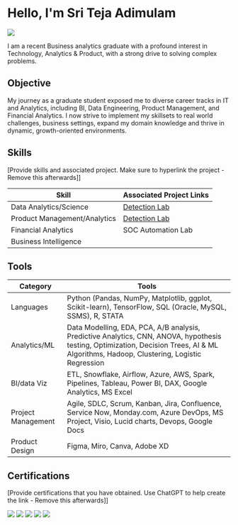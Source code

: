 # Hello, I'm Sri Teja Adimulam
<a href="https://www.linkedin.com/in/stejaadi/"><img src="https://img.shields.io/badge/-LinkedIn-0072b1?&style=for-the-badge&logo=linkedin&logoColor=white" /></a>

I am a recent Business analytics graduate with a profound interest in Technology, Analytics & Product, with a strong drive to solving complex problems.

## Objective
My journey as a graduate student exposed me to diverse career tracks in IT and Analytics, including BI, Data Engineering, Product Management, and Financial Analytics.
I now strive to implement my skillsets to real world challenges, business settings, expand my domain knowledge and thrive in dynamic, growth-oriented environments.

## Skills
[Provide skills and associated project. Make sure to hyperlink the project - Remove this afterwards]]

| Skill                                         | Associated Project Links        |
|-----------------------------------------------|----------------------------|
| Data Analytics/Science                        | <a href="https://google.com">Detection Lab</a>|
| Product Management/Analytics                  | <a href="https://google.com">Detection Lab</a>|
| Financial Analytics                           | SOC Automation Lab|
| Business Intelligence                         | 

## Tools
| Category            | Tools                             |
|---------------------|-----------------------------------|
| Languages         | Python (Pandas, NumPy, Matplotlib, ggplot, Scikit-learn), TensorFlow, SQL (Oracle, MySQL, SSMS), R, STATA         |
| Analytics/ML      | Data Modelling, EDA, PCA, A/B analysis, Predictive Analytics, CNN, ANOVA, hypothesis testing, Optimization, Decision Trees, AI & ML Algorithms, Hadoop, Clustering, Logistic Regression      |
| BI/data Viz       | ETL, Snowflake, Airflow, Azure, AWS, Spark, Pipelines, Tableau, Power BI, DAX, Google Analytics, MS Excel      |
| Project Management | Agile, SDLC, Scrum, Kanban, Jira, Confluence, Service Now, Monday.com, Azure DevOps, MS Project, Visio, Lucid charts, Devops, Google Docs      |
| Product Design     | Figma, Miro, Canva, Adobe XD    |


## Certifications
[Provide certifications that you have obtained. Use ChatGPT to help create the link - Remove this afterwards]]
<div>
<img src="https://img.shields.io/badge/-Security%2B-FF0000?&style=for-the-badge&logo=CompTIA&logoColor=white" />
<img src="https://img.shields.io/badge/-Network%2B-007ACC?&style=for-the-badge&logo=CompTIA&logoColor=white" />
<img src="https://img.shields.io/badge/-A%2B-4D4D4D?&style=for-the-badge&logo=CompTIA&logoColor=white" />
<img src="https://img.shields.io/badge/-CDSA-006400?&style=for-the-badge&logoColor=white" />
<img src="https://img.shields.io/badge/-CCD-000080?&style=for-the-badge&logoColor=white" />
</div>



